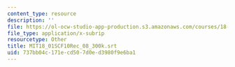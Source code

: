```yaml
---
content_type: resource
description: ''
file: https://ol-ocw-studio-app-production.s3.amazonaws.com/courses/18-01sc-single-variable-calculus-fall-2010/737bb04c171ecd507d0ed3980f9e6ba1_MIT18_01SCF10Rec_08_300k.srt
file_type: application/x-subrip
resourcetype: Other
title: MIT18_01SCF10Rec_08_300k.srt
uid: 737bb04c-171e-cd50-7d0e-d3980f9e6ba1
---
```

